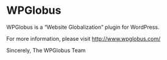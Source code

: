 WPGlobus
========

WPGlobus is a “Website Globalization” plugin for WordPress.

For more information, please visit http://www.wpglobus.com/

Sincerely,
The WPGlobus Team
